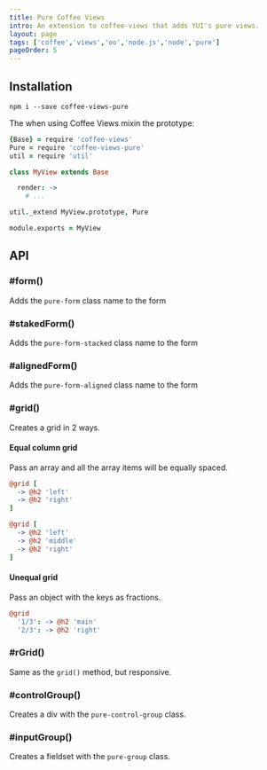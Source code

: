 ```yaml
---
title: Pure Coffee Views
intro: An extension to coffee-views that adds YUI's pure views.
layout: page
tags: ['coffee','views','oo','node.js','node','pure']
pageOrder: 5
---
```


Installation
------------

`npm i --save coffee-views-pure`

The when using Coffee Views mixin the prototype:

```coffee
{Base} = require 'coffee-views'
Pure = require 'coffee-views-pure'
util = require 'util'

class MyView extends Base

  render: ->
    # ...

util._extend MyView.prototype, Pure

module.exports = MyView
```

API
---

### #form()

Adds the `pure-form` class name to the form

### #stakedForm()

Adds the `pure-form-stacked` class name to the form

### #alignedForm()

Adds the `pure-form-aligned` class name to the form

### #grid()

Creates a grid in 2 ways.

#### Equal column grid

Pass an array and all the array items will be equally spaced.

```coffee
@grid [
  -> @h2 'left'
  -> @h2 'right'
]

@grid [
  -> @h2 'left'
  -> @h2 'middle'
  -> @h2 'right'
]
```

#### Unequal grid

Pass an object with the keys as fractions.

```coffee
@grid
  '1/3': -> @h2 'main'
  '2/3': -> @h2 'right'
```

### #rGrid()

Same as the `grid()` method, but responsive.

### #controlGroup()

Creates a div with the `pure-control-group` class.

### #inputGroup()

Creates a fieldset with the `pure-group` class.


